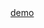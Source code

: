 <!DOCTYPE html>
<html lang="en">
<head>
    <meta charset="UTF-8">
    <title>Title</title>
</head>
<body>
<a href="http://stanko.github.io/myplayer">demo</a>
</body>
</html>